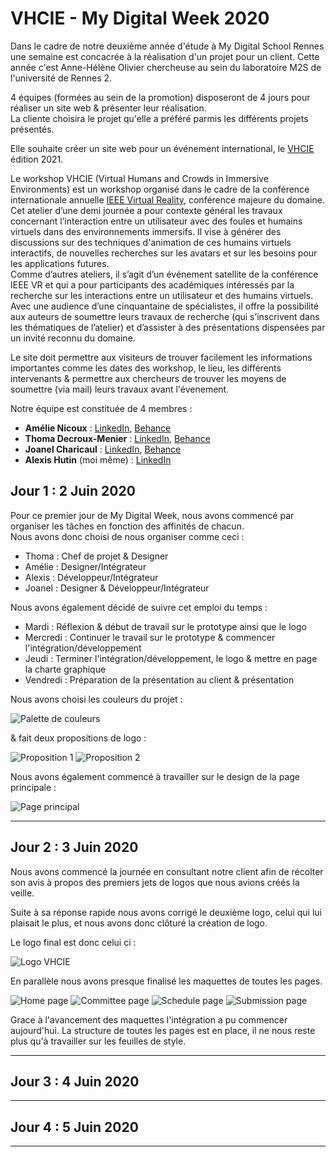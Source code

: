 # VHCIE - My Digital Week 2020

Dans le cadre de notre deuxième année d'étude à My Digital School Rennes une semaine est concacrée à la réalisation d'un projet pour un client. Cette année c'est Anne-Hélène Olivier chercheuse au sein du laboratoire M2S de l'université de Rennes 2.

4 équipes (formées au sein de la promotion) disposeront de 4 jours pour réaliser un site web & présenter leur réalisation.  
La cliente choisira le projet qu'elle a préféré parmis les différents projets présentés. 

Elle souhaite créer un site web pour un événement international, le [VHCIE](https://sites.google.com/view/vhcieieeevr2020/home
) édition 2021.

Le workshop VHCIE (Virtual Humans and Crowds in Immersive Environments) est un  workshop organisé dans le cadre de la conférence internationale annuelle [IEEE Virtual Reality](http://ieeevr.org/2020/), conférence majeure du domaine. Cet atelier d’une demi journée a pour contexte général les travaux concernant l’interaction entre un utilisateur avec des foules et humains virtuels dans des environnements immersifs. Il vise à générer des discussions sur des techniques d'animation de ces humains virtuels interactifs,   de nouvelles recherches sur les avatars et sur les besoins pour les applications futures.  
Comme d’autres ateliers, il s’agit d’un événement satellite de la conférence IEEE VR et qui a pour participants des académiques intéressés par la recherche sur les interactions entre  un utilisateur et des humains virtuels. Avec une audience d’une cinquantaine de  spécialistes, il offre la possibilité aux auteurs de soumettre leurs travaux de recherche (qui s’inscrivent dans les thématiques de l’atelier) et d’assister à des présentations dispensées par un invité reconnu du domaine.

Le site doit permettre aux visiteurs de trouver facilement les informations importantes comme les dates des workshop, le lieu, les différents intervenants & permettre aux chercheurs de trouver les moyens de soumettre (via mail) leurs travaux avant l'évenement.

Notre équipe est constituée de 4 membres : 

* **Amélie Nicoux** : [LinkedIn](https://www.linkedin.com/in/amelienicoux/), [Behance](https://www.behance.net/amelienicoux)  
* **Thoma Decroux-Menier** : [LinkedIn](https://www.linkedin.com/in/thoma-decroux-menier/), [Behance](https://www.behance.net/thomadecroux)
* **Joanel Charicaul** : [LinkedIn](https://www.linkedin.com/in/charicauth-joanel/), [Behance](https://www.behance.net/cryj)  
* **Alexis Hutin** (moi même) : [LinkedIn](https://www.linkedin.com/in/alexis-hutin/)  

## Jour 1 : 2 Juin 2020
Pour ce premier jour de My Digital Week, nous avons commencé par organiser les tâches en fonction des affinités de chacun.  
Nous avons donc choisi de nous organiser comme ceci : 
* Thoma : Chef de projet & Designer
* Amélie : Designer/Intégrateur
* Alexis : Développeur/Intégrateur
* Joanel : Designer & Développeur/Intégrateur

Nous avons également décidé de suivre cet emploi du temps :
* Mardi : Réflexion & début de travail sur le prototype ainsi que le logo
* Mercredi : Continuer le travail sur le prototype & commencer l'intégration/développement
* Jeudi : Terminer l'intégration/développement, le logo & mettre en page la charte graphique
* Vendredi : Préparation de la présentation au client & présentation

Nous avons choisi les couleurs du projet : 

![Palette de couleurs](img/palette.png)

& fait deux propositions de logo : 

![Proposition 1](img/logov1.png)
![Proposition 2](img/logov2.png)

Nous avons également commencé à travailler sur le design de la page principale :

![Page principal](img/screen_jour_1.png)  

___
## Jour 2 : 3 Juin 2020

Nous avons commencé la journée en consultant notre client afin de récolter son avis à propos des premiers jets de logos que nous avions créés la veille.  

Suite à sa réponse rapide nous avons corrigé le deuxième logo, celui qui lui plaisait le plus, et nous avons donc clôturé la création de logo.  

Le logo final est donc celui ci : 

![Logo VHCIE](img/logo.png)  

En parallèle nous avons presque finalisé les maquettes de toutes les pages.

![Home page](img/Home.png) 
![Committee page](img/Committee.png) 
![Schedule page](img/Schedule.png) 
![Submission page](img/Submission.png)

Grace à l'avancement des maquettes l'intégration a pu commencer aujourd'hui. 
La structure de toutes les pages est en place, il ne nous reste plus qu'à travailler sur les feuilles de style.

***
## Jour 3 : 4 Juin 2020
---
## Jour 4 : 5 Juin 2020
---
